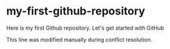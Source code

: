 # my-first-github-repository
Here is my first Github repository. Let's get started with GitHub

This line was modified manually during conflict resolution.